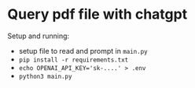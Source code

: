 
# Query pdf file with chatgpt

Setup and running:
- setup file to read and prompt in `main.py`
- `pip install -r requirements.txt`
- `echo OPENAI_API_KEY='sk-....' > .env`
- `python3 main.py`